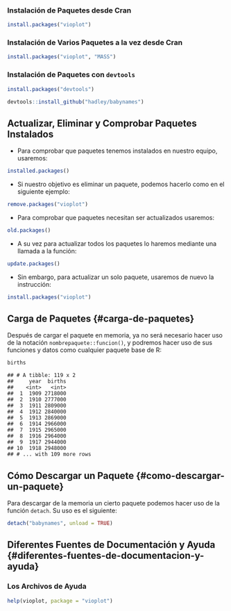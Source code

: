 



### Instalación de Paquetes desde Cran



```r
install.packages("vioplot")
```



### Instalación de Varios Paquetes a la vez desde Cran



```r
install.packages("vioplot", "MASS")
```




### Instalación de Paquetes con `devtools`




```r
install.packages("devtools")
```



```r
devtools::install_github("hadley/babynames")
```


## Actualizar, Eliminar y Comprobar Paquetes Instalados 



- Para comprobar que paquetes tenemos instalados en nuestro equipo, usaremos:


```r
installed.packages()
```

- Si nuestro objetivo es eliminar un paquete, podemos hacerlo como en el siguiente ejemplo:


```r
remove.packages("vioplot")
```

- Para comprobar que paquetes necesitan ser actualizados usaremos:


```r
old.packages()
```

- A su vez para actualizar todos los paquetes lo haremos mediante una llamada a la función:


```r
update.packages()
```

- Sin embargo, para actualizar un solo paquete, usaremos de nuevo la instrucción:


```r
install.packages("vioplot")
```





## Carga de Paquetes {#carga-de-paquetes}






Después de cargar el paquete en memoria, ya no será necesario hacer uso de la notación `nombrepaquete::funcion()`, y podremos hacer uso de sus funciones y datos como cualquier paquete base de R:


```r
births
```

```
## # A tibble: 119 x 2
##     year  births
##    <int>   <int>
##  1  1909 2718000
##  2  1910 2777000
##  3  1911 2809000
##  4  1912 2840000
##  5  1913 2869000
##  6  1914 2966000
##  7  1915 2965000
##  8  1916 2964000
##  9  1917 2944000
## 10  1918 2948000
## # ... with 109 more rows
```




## Cómo Descargar un Paquete {#como-descargar-un-paquete}

Para descargar de la memoria un cierto paquete podemos hacer uso de la función `detach`. Su uso es el siguiente:


```r
detach("babynames", unload = TRUE)
```





## Diferentes Fuentes de Documentación y Ayuda {#diferentes-fuentes-de-documentacion-y-ayuda}


### Los Archivos de Ayuda




```r
help(vioplot, package = "vioplot")
```




















